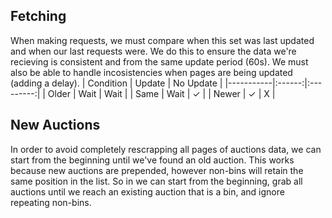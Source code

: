 ## Fetching
When making requests, we must compare when this set was last updated and when our last requests were. We do this to ensure the data we're recieving is consistent and from the same update period (60s). We must also be able to handle incosistencies when pages are being updated (adding a delay).
| Condition | Update | No Update |
|-----------|:------:|:---------:|
| Older     | Wait   | Wait      |
| Same      | Wait   | ✓         |
| Newer     | ✓      | X         |

## New Auctions
In order to avoid completely rescrapping all pages of auctions data, we can start from the beginning until we've found an old auction. This works because new auctions are prepended, however non-bins will retain the same position in the list. So in we can start from the beginning, grab all auctions until we reach an existing auction that is a bin, and ignore repeating non-bins.
